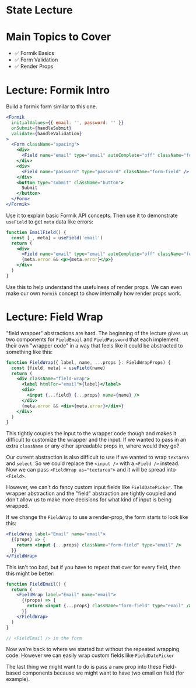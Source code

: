 # State Lecture

# Main Topics to Cover

- ✅ Formik Basics
- ✅ Form Validation
- ✅ Render Props

# Lecture: Formik Intro

Build a formik form similar to this one.

```jsx
<Formik
  initialValues={{ email: '', password: '' }}
  onSubmit={handleSubmit}
  validate={handleValidation}
>
  <Form className="spacing">
    <div>
      <Field name="email" type="email" autoComplete="off" className="form-field" />
    </div>
    <div>
      <Field name="password" type="password" className="form-field" />
    </div>
    <button type="submit" className="button">
      Submit
    </button>
  </Form>
</Formik>
```

Use it to explain basic Formik API concepts. Then use it to demonstrate `useField` to get `meta` data like errors:

```jsx
function EmailField() {
  const [_, meta] = useField('email')
  return (
    <div>
      <Field name="email" type="email" autoComplete="off" className="form-field" />
      {meta.error && <p>{meta.error}</p>}
    </div>
  )
}
```

Use this to help understand the usefulness of render props. We can even make our own `Formik` concept to show internally how render props work.

# Lecture: Field Wrap

"field wrapper" abstractions are hard. The beginning of the lecture gives us two components for `FieldEmail` and `FieldPassword` that each implement their own "wrapper code" in a way that feels like it could be abstracted to something like this:

```jsx
function FieldWrap({ label, name, ...props }: FieldWrapProps) {
  const [field, meta] = useField(name)
  return (
    <div className="field-wrap">
      <label htmlFor="email">{label}</label>
      <div>
        <input {...field} {...props} name={name} />
      </div>
      {meta.error && <div>{meta.error}</div>}
    </div>
  )
}
```

This tightly couples the input to the wrapper code though and makes it difficult to customize the wrapper and the input. If we wanted to pass in an extra `className` or any other spreadable props in, where would they go?

Our current abstraction is also difficult to use if we wanted to wrap `textarea` and `select`. So we could replace the `<input />` with a `<Field />` instead. Now we can pass `<FieldWrap as="textarea">` and it will be spread into `<Field>`.

However, we can't do fancy custom input fields like `FieldDatePicker`. The wrapper abstraction and the "field" abstraction are tightly coupled and don't allow us to make more decisions for what kind of input is being wrapped.

If we change the `FieldWrap` to use a render-prop, the form starts to look like this:

```jsx
<FieldWrap label="Email" name="email">
  {(props) => {
    return <input {...props} className="form-field" type="email" />
  }}
</FieldWrap>
```

This isn't too bad, but if you have to repeat that over for every field, then this might be better:

```jsx
function FieldEmail() {
  return (
    <FieldWrap label="Email" name="email">
      {(props) => {
        return <input {...props} className="form-field" type="email" />
      }}
    </FieldWrap>
  )
}

// <FieldEmail /> in the form
```

Now we're back to where we started but without the repeated wrapping code. However we can easily wrap custom fields like `FieldDatePicker`

The last thing we might want to do is pass a `name` prop into these Field-based components because we might want to have two email on field (for example).
